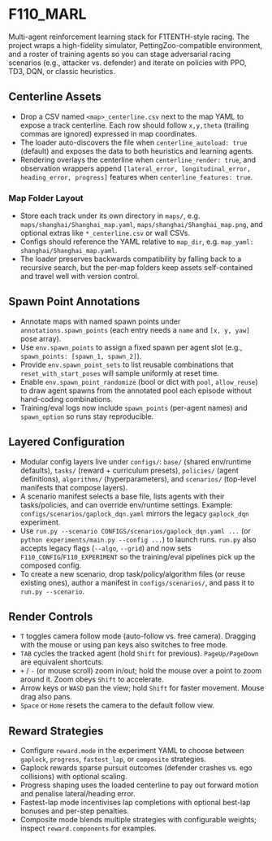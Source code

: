 # F110_MARL

Multi-agent reinforcement learning stack for F1TENTH-style racing. The project wraps a high-fidelity simulator, PettingZoo-compatible environment, and a roster of training agents so you can stage adversarial racing scenarios (e.g., attacker vs. defender) and iterate on policies with PPO, TD3, DQN, or classic heuristics.

## Centerline Assets

- Drop a CSV named `<map>_centerline.csv` next to the map YAML to expose a track centerline. Each row should follow `x,y,theta` (trailing commas are ignored) expressed in map coordinates.
- The loader auto-discovers the file when `centerline_autoload: true` (default) and exposes the data to both heuristics and learning agents.
- Rendering overlays the centerline when `centerline_render: true`, and observation wrappers append `[lateral_error, longitudinal_error, heading_error, progress]` features when `centerline_features: true`.

### Map Folder Layout

- Store each track under its own directory in `maps/`, e.g. `maps/shanghai/Shanghai_map.yaml`, `maps/shanghai/Shanghai_map.png`, and optional extras like `*_centerline.csv` or wall CSVs.
- Configs should reference the YAML relative to `map_dir`, e.g. `map_yaml: shanghai/Shanghai_map.yaml`.
- The loader preserves backwards compatibility by falling back to a recursive search, but the per-map folders keep assets self-contained and travel well with version control.

## Spawn Point Annotations

- Annotate maps with named spawn points under `annotations.spawn_points` (each entry needs a `name` and `[x, y, yaw]` pose array).
- Use `env.spawn_points` to assign a fixed spawn per agent slot (e.g., `spawn_points: [spawn_1, spawn_2]`).
- Provide `env.spawn_point_sets` to list reusable combinations that `reset_with_start_poses` will sample uniformly at reset time.
- Enable `env.spawn_point_randomize` (bool or dict with `pool`, `allow_reuse`) to draw agent spawns from the annotated pool each episode without hand-coding combinations.
- Training/eval logs now include `spawn_points` (per-agent names) and `spawn_option` so runs stay reproducible.

## Layered Configuration

- Modular config layers live under `configs/`: `base/` (shared env/runtime defaults), `tasks/` (reward + curriculum presets), `policies/` (agent definitions), `algorithms/` (hyperparameters), and `scenarios/` (top-level manifests that compose layers).
- A scenario manifest selects a base file, lists agents with their tasks/policies, and can override env/runtime settings. Example: `configs/scenarios/gaplock_dqn.yaml` mirrors the legacy `gaplock_dqn` experiment.
- Use `run.py --scenario CONFIGS/scenarios/gaplock_dqn.yaml ...` (or `python experiments/main.py --config ...`) to launch runs. `run.py` also accepts legacy flags (`--algo`, `--grid`) and now sets `F110_CONFIG`/`F110_EXPERIMENT` so the training/eval pipelines pick up the composed config.
- To create a new scenario, drop task/policy/algorithm files (or reuse existing ones), author a manifest in `configs/scenarios/`, and pass it to `run.py --scenario`.

## Render Controls

- `T` toggles camera follow mode (auto-follow vs. free camera). Dragging with the mouse or using pan keys also switches to free mode.
- `TAB` cycles the tracked agent (hold `Shift` for previous). `PageUp/PageDown` are equivalent shortcuts.
- `+` / `-` (or mouse scroll) zoom in/out; hold the mouse over a point to zoom around it. Zoom obeys `Shift` to accelerate.
- Arrow keys or `WASD` pan the view; hold `Shift` for faster movement. Mouse drag also pans.
- `Space` or `Home` resets the camera to the default follow view.

## Reward Strategies

- Configure `reward.mode` in the experiment YAML to choose between `gaplock`, `progress`, `fastest_lap`, or `composite` strategies.
- Gaplock rewards sparse pursuit outcomes (defender crashes vs. ego collisions) with optional scaling.
- Progress shaping uses the loaded centerline to pay out forward motion and penalise lateral/heading error.
- Fastest-lap mode incentivises lap completions with optional best-lap bonuses and per-step penalties.
- Composite mode blends multiple strategies with configurable weights; inspect `reward.components` for examples.
